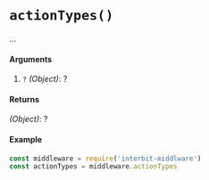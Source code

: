 # `actionTypes()`

...


#### Arguments

1. `?` *(Object)*: ?

#### Returns

*(Object)*: ?

#### Example

```js
const middleware = require('interbit-middlware')
const actionTypes = middleware.actionTypes
```
